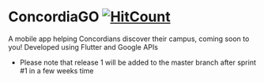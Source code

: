 # ConcordiaGO [![HitCount](http://hits.dwyl.com/Pwnagebird/ConcordiaGO.svg)](http://hits.dwyl.com/Pwnagebird/ConcordiaGO)


A mobile app helping Concordians discover their campus, coming soon to you! Developed using Flutter and Google APIs

* Please note that release 1 will be added to the master branch after sprint #1 in a few weeks time
